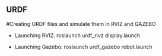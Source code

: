 ## URDF
#Creating URDF files and simulate them in RVIZ and GAZEBO 


* Launching RVIZ:    roslaunch urdf_rivz display.launch

* Launching Gazebo:  roslaunch urdf_gazebo robot.launch
